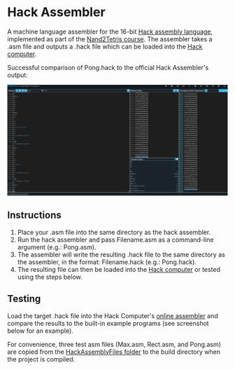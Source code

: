 # Hack Assembler

A machine language assembler for the 16-bit [Hack assembly language](https://en.wikipedia.org/wiki/Hack_computer#Assembly_language),
implemented as part of the [Nand2Tetris course](https://www.nand2tetris.org/). The assembler takes a .asm file and outputs a .hack file which 
can be loaded into the [Hack computer](https://nand2tetris.github.io/web-ide/cpu).

Successful comparison of Pong.hack to the official Hack Assembler's output:

![Successful comparison of Pong.hack](screenshots/successful-comparison-pong.png?raw=true)

## Instructions

1. Place your .asm file into the same directory as the hack assembler.
2. Run the hack assembler and pass Filename.asm as a command-line argument (e.g.: Pong.asm).
3. The assembler will write the resulting .hack file to the same directory as the assembler, in the format: Filename.hack
(e.g.: Pong.hack).
4. The resulting file can then be loaded into the [Hack computer](https://nand2tetris.github.io/web-ide/cpu) or tested
using the steps below.

## Testing

Load the target .hack file into the Hack Computer's [online assembler](https://nand2tetris.github.io/web-ide/asm)
and compare the results to the built-in example programs (see screenshot below for an example). 

For convenience, three test asm files (Max.asm, Rect.asm, and Pong.asm) are copied from the 
[HackAssemblyFiles folder](/HackAssemblyFiles) to the build directory when the project is compiled.